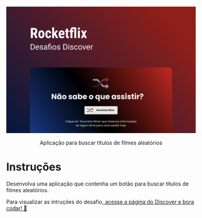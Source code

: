 <p align="center">
    <img src="./.github/preview.png" alt="Preview">

<p align="center">
  Aplicação para buscar títulos de filmes aleatórios
</p>

# Instruções

Desenvolva uma aplicação que contenha um botão para buscar títulos de filmes aleatórios.

Para visualizar as intruções do desafio,[ acesse a página do Discover e bora codar! 🚀](https://efficient-sloth-d85.notion.site/Desafio-Rocketflix-5ca1c56b5e52473eb12e8b2bc3ab1b8d)
